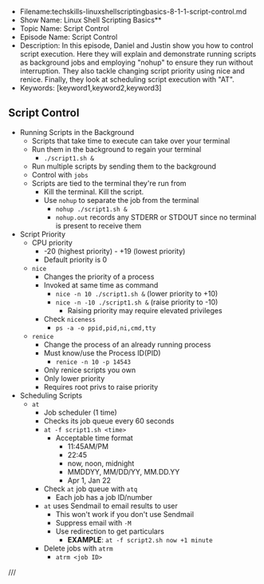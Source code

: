 + Filename:techskills-linuxshellscriptingbasics-8-1-1-script-control.md
+ Show Name: Linux Shell Scripting Basics**
+ Topic Name: Script Control
+ Episode Name: Script Control
+ Description: In this episode, Daniel and Justin show you how to control
script execution. Here they will explain and demonstrate running scripts 
as background jobs and employing "nohup" to ensure they run without 
interruption. They also tackle changing script priority using nice and 
renice. Finally, they look at scheduling script execution with "AT".
+ Keywords: [keyword1,keyword2,keyword3]


Script Control
--------------------------------------------------------------------------------

+ Running Scripts in the Background
  - Scripts that take time to execute can take over your terminal
  - Run them in the background to regain your terminal
    + `./script1.sh &`
  - Run multiple scripts by sending them to the background
  - Control with `jobs`
  - Scripts are tied to the terminal they're run from
    + Kill the terminal. Kill the script.
    + Use `nohup` to separate the job from the terminal
      - `nohup ./script1.sh &`
      - `nohup.out` records any STDERR or STDOUT since no terminal is present to
        receive them
+ Script Priority
  - CPU priority
    + -20 (highest priority) - +19 (lowest priority)
    + Default priority is 0
  - `nice`
    + Changes the priority of a process
    + Invoked at same time as command
      - `nice -n 10 ./script1.sh &` (lower priority to +10)
      - `nice -n -10 ./script1.sh &` (raise priority to -10)
        + Raising priority may require elevated privileges
    + Check `niceness`
      - `ps -a -o ppid,pid,ni,cmd,tty`
  - `renice`
    + Change the process of an already running process
    + Must know/use the Process ID(PID)
      - `renice -n 10 -p 14543`
    + Only renice scripts you own
    + Only lower priority
    + Requires root privs to raise priority
+ Scheduling Scripts
  - `at`
    + Job scheduler (1 time)
    + Checks its job queue every 60 seconds
    + `at -f script1.sh <time>`
      - Acceptable time format
        + 11:45AM/PM
        + 22:45
        + now, noon, midnight
        + MMDDYY, MM/DD/YY, MM.DD.YY
        + Apr 1, Jan 22
    + Check `at` job queue with `atq`
      - Each job has a job ID/number
    + `at` uses Sendmail to email results to user
      - This won't work if you don't use Sendmail
      - Suppress email with `-M`
      - Use redirection to get particulars
        + **EXAMPLE**: `at -f script2.sh now +1 minute`
    + Delete jobs with `atrm`
      - `atrm <job ID>`



///      
